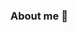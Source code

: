 ###  About me 👋

<!--
**satyum/satyum** is a ✨ _special_ ✨ repository because its `README.md` (this file) appears on your GitHub profile.

My name is Satyam . I am a pentester and a coffeholic . This account is for my personal projects and hopefully some good linux configs i.e Arch and DWM.

- 🔭 I’m currently working on Dwm and rofi cinfig file
- 🌱 I’m currently learning kernel devlopment
- 👯 I’m looking to collaborate on some bash and data science projects 
- 🤔 I’m looking for help with linux ricing configd
- 💬 Ask me about web app devlopment or security 
- 📫 How to reach me: satyamneg@gmail.com


-->
